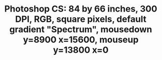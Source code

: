 ---
ee_id_thing: '223'
site: '1'
type: '2'
inv_num: 2009-006
add_credit:
url: 2009-006-photoshop-cs
title: 'Photoshop CS: 84 by 66 inches, 300 DPI, RGB, square pixels, default gradient
  "Spectrum", mousedown y=8900 x=15600, mouseup y=13800 x=0'
year: '2009'
display_year: '2009'
medium: Chromogenic print
dims: 84 x 66 inches
pitch:
ps:
live_url:
youtube:
https://github.com/coryarcangel/alu:
imgs: photoshop-cs-2009-006-full-cropped-database-Team.jpg
subheading:
download:
commission:
related:
layout: things-i-made
---